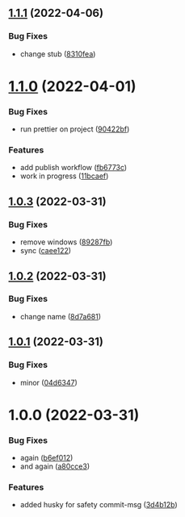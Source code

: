 ## [1.1.1](https://github.com/johannesschobel/prisma-generator-crud-services/compare/v1.1.0...v1.1.1) (2022-04-06)


### Bug Fixes

* change stub ([8310fea](https://github.com/johannesschobel/prisma-generator-crud-services/commit/8310fea0b3b0b5fd1f16a9fc10f1175b6967736f))

# [1.1.0](https://github.com/johannesschobel/prisma-generator-crud-services/compare/v1.0.3...v1.1.0) (2022-04-01)


### Bug Fixes

* run prettier on project ([90422bf](https://github.com/johannesschobel/prisma-generator-crud-services/commit/90422bf9fe04684527f5440895472543b0b49087))


### Features

* add publish workflow ([fb6773c](https://github.com/johannesschobel/prisma-generator-crud-services/commit/fb6773c3b00384aae8e3bf8f4d553dc4c83129fe))
* work in progress ([11bcaef](https://github.com/johannesschobel/prisma-generator-crud-services/commit/11bcaef3ed8abd14f6f8a00522d4c6de142a5b79))

## [1.0.3](https://github.com/johannesschobel/prisma-generator-crud-services/compare/v1.0.2...v1.0.3) (2022-03-31)


### Bug Fixes

* remove windows ([89287fb](https://github.com/johannesschobel/prisma-generator-crud-services/commit/89287fb5beb539dddc5fc2e2134aa2303576a8de))
* sync ([caee122](https://github.com/johannesschobel/prisma-generator-crud-services/commit/caee12257d2e734a8966bf771760ec1ee64a95f2))

## [1.0.2](https://github.com/johannesschobel/prisma-generator-crud-services/compare/v1.0.1...v1.0.2) (2022-03-31)

### Bug Fixes

- change name ([8d7a681](https://github.com/johannesschobel/prisma-generator-crud-services/commit/8d7a6812fd2fdc7309cf28564014319dc96f0c9a))

## [1.0.1](https://github.com/johannesschobel/prisma-generator-crud-services/compare/v1.0.0...v1.0.1) (2022-03-31)

### Bug Fixes

- minor ([04d6347](https://github.com/johannesschobel/prisma-generator-crud-services/commit/04d6347223ff14a55a6cdc9307532380cb253bc1))

# 1.0.0 (2022-03-31)

### Bug Fixes

- again ([b6ef012](https://github.com/johannesschobel/prisma-generator-crud-services/commit/b6ef012130999d08b3e771b12734ff9441a75ab2))
- and again ([a80cce3](https://github.com/johannesschobel/prisma-generator-crud-services/commit/a80cce3cc29b441993a1c57a166aaf31c06d6b9e))

### Features

- added husky for safety commit-msg ([3d4b12b](https://github.com/johannesschobel/prisma-generator-crud-services/commit/3d4b12bb87f70e7456fe72b387073bb862b9897f))
